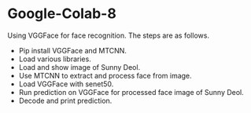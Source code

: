 # Google-Colab-8
Using VGGFace for face recognition.
The steps are as follows.

- Pip install VGGFace and MTCNN.
- Load various libraries.
- Load and show image of Sunny Deol.
- Use MTCNN to extract and process face from image.
- Load VGGFace with senet50.
- Run prediction on VGGFace for processed face image of Sunny Deol.
- Decode and print prediction.
